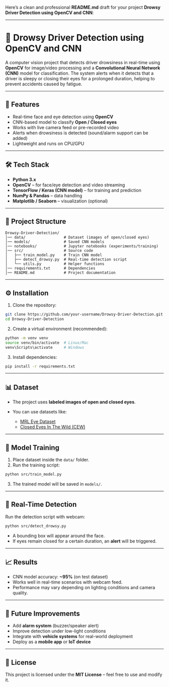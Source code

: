 Here’s a clean and professional **README.md** draft for your project **Drowsy Driver Detection using OpenCV and CNN**:

---

# 🚗 Drowsy Driver Detection using OpenCV and CNN

A computer vision project that detects driver drowsiness in real-time using **OpenCV** for image/video processing and a **Convolutional Neural Network (CNN)** model for classification. The system alerts when it detects that a driver is sleepy or closing their eyes for a prolonged duration, helping to prevent accidents caused by fatigue.

---

## 📌 Features

* Real-time face and eye detection using **OpenCV**
* CNN-based model to classify **Open / Closed eyes**
* Works with live camera feed or pre-recorded video
* Alerts when drowsiness is detected (sound/alarm support can be added)
* Lightweight and runs on CPU/GPU

---

## 🛠️ Tech Stack

* **Python 3.x**
* **OpenCV** – for face/eye detection and video streaming
* **TensorFlow / Keras (CNN model)** – for training and prediction
* **NumPy & Pandas** – data handling
* **Matplotlib / Seaborn** – visualization (optional)

---

## 📂 Project Structure

```
Drowsy-Driver-Detection/
│── data/                 # Dataset (images of open/closed eyes)
│── models/               # Saved CNN models
│── notebooks/            # Jupyter notebooks (experiments/training)
│── src/                  # Source code
│   ├── train_model.py    # Train CNN model
│   ├── detect_drowsy.py  # Real-time detection script
│   └── utils.py          # Helper functions
│── requirements.txt      # Dependencies
│── README.md             # Project documentation
```

---

## ⚙️ Installation

1. Clone the repository:

```bash
git clone https://github.com/your-username/Drowsy-Driver-Detection.git
cd Drowsy-Driver-Detection
```

2. Create a virtual environment (recommended):

```bash
python -m venv venv
source venv/bin/activate  # Linux/Mac
venv\Scripts\activate     # Windows
```

3. Install dependencies:

```bash
pip install -r requirements.txt
```

---

## 📊 Dataset

* The project uses **labeled images of open and closed eyes**.
* You can use datasets like:

  * [MRL Eye Dataset](https://www.kaggle.com/datasets/serenaraju/mrl-dataset)
  * [Closed Eyes In The Wild (CEW)](http://parnec.nuaa.edu.cn/xtan/data/ClosedEyeDatabases.html)

---

## 🧠 Model Training

1. Place dataset inside the `data/` folder.
2. Run the training script:

```bash
python src/train_model.py
```

3. The trained model will be saved in `models/`.

---

## 🎥 Real-Time Detection

Run the detection script with webcam:

```bash
python src/detect_drowsy.py
```

* A bounding box will appear around the face.
* If eyes remain closed for a certain duration, an **alert** will be triggered.

---

## 📈 Results

* CNN model accuracy: **\~95%** (on test dataset)
* Works well in real-time scenarios with webcam feed.
* Performance may vary depending on lighting conditions and camera quality.

---

## 🚀 Future Improvements

* Add **alarm system** (buzzer/speaker alert)
* Improve detection under low-light conditions
* Integrate with **vehicle systems** for real-world deployment
* Deploy as a **mobile app** or **IoT device**

---

## 📜 License

This project is licensed under the **MIT License** – feel free to use and modify it.


